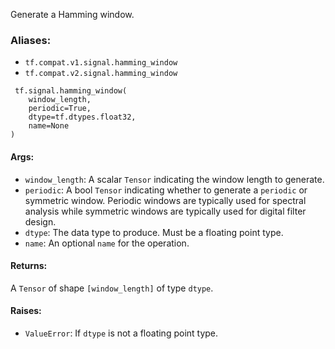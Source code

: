 Generate a Hamming window.
### Aliases:
- `tf.compat.v1.signal.hamming_window`
- `tf.compat.v2.signal.hamming_window`

```
 tf.signal.hamming_window(
    window_length,
    periodic=True,
    dtype=tf.dtypes.float32,
    name=None
)
```
#### Args:
- `window_length`: A scalar `Tensor` indicating the window length to generate.
- `periodic`: A bool `Tensor` indicating whether to generate a `periodic` or symmetric window. Periodic windows are typically used for spectral analysis while symmetric windows are typically used for digital filter design.
- `dtype`: The data type to produce. Must be a floating point type.
- `name`: An optional `name` for the operation.
#### Returns:
A `Tensor` of shape `[window_length]` of type `dtype`.
#### Raises:
- `ValueError`: If `dtype` is not a floating point type.
